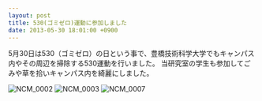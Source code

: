```yaml
---
layout: post
title: 530(ゴミゼロ)運動に参加しました
date: 2013-05-30 18:01:00 +0900
---
```


5月30日は530（ゴミゼロ）の日という事で、豊橋技術科学大学でもキャンパス内やその周辺を掃除する530運動を行いました。
当研究室の学生も参加してごみや草を拾いキャンパス内を綺麗にしました。

![NCM_0002]({{site.baseurl}}/img/NCM_0002-150x150.jpg)
![NCM_0003]({{site.baseurl}}/img/NCM_0003-150x150.jpg)
![NCM_0007]({{site.baseurl}}/img/NCM_0007-150x150.jpg)
